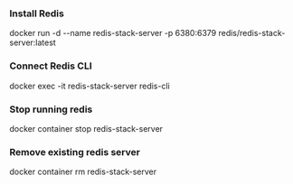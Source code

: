 ### Install Redis

docker run -d --name redis-stack-server -p 6380:6379 redis/redis-stack-server:latest

### Connect Redis CLI

docker exec -it redis-stack-server redis-cli

### Stop running redis

docker container stop redis-stack-server

### Remove existing redis server

docker container rm redis-stack-server